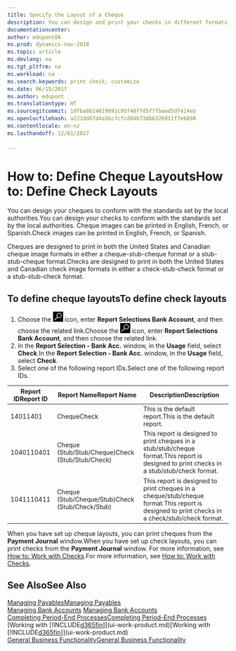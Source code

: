 ```yaml
---
title: Specify the Layout of a Cheque
description: You can design and print your checks in different formats to conform with standards.
documentationcenter: 
author: edupont04
ms.prod: dynamics-nav-2018
ms.topic: article
ms.devlang: na
ms.tgt_pltfrm: na
ms.workload: na
ms.search.keywords: print check, customize
ms.date: 06/15/2017
ms.author: edupont
ms.translationtype: HT
ms.sourcegitcommit: 1dfba8b14019991c95f40ffd5f7fbaed5df414eb
ms.openlocfilehash: a221dd67d4a5bc7cfcd04b73db6326911f7e6898
ms.contentlocale: en-nz
ms.lasthandoff: 12/01/2017

---
```

# <a name="how-to-define-check-layouts"></a><span data-ttu-id="59fb7-103">How to: Define Cheque Layouts</span><span class="sxs-lookup"><span data-stu-id="59fb7-103">How to: Define Check Layouts</span></span>
<span data-ttu-id="59fb7-104">You can design your cheques to conform with the standards set by the local authorities.</span><span class="sxs-lookup"><span data-stu-id="59fb7-104">You can design your checks to conform with the standards set by the local authorities.</span></span> <span data-ttu-id="59fb7-105">Cheque images can be printed in English, French, or Spanish.</span><span class="sxs-lookup"><span data-stu-id="59fb7-105">Check images can be printed in English, French, or Spanish.</span></span>

<span data-ttu-id="59fb7-106">Cheques are designed to print in both the United States and Canadian cheque image formats in either a cheque-stub-cheque format or a stub-stub-cheque format.</span><span class="sxs-lookup"><span data-stu-id="59fb7-106">Checks are designed to print in both the United States and Canadian check image formats in either a check-stub-check format or a stub-stub-check format.</span></span>

## <a name="to-define-check-layouts"></a><span data-ttu-id="59fb7-107">To define cheque layouts</span><span class="sxs-lookup"><span data-stu-id="59fb7-107">To define check layouts</span></span>
1. <span data-ttu-id="59fb7-108">Choose the ![Search for Page or Report](media/ui-search/search_small.png "Search for Page or Report icon") icon, enter **Report Selections Bank Account**, and then choose the related link.</span><span class="sxs-lookup"><span data-stu-id="59fb7-108">Choose the ![Search for Page or Report](media/ui-search/search_small.png "Search for Page or Report icon") icon, enter **Report Selections Bank Account**, and then choose the related link.</span></span>
2. <span data-ttu-id="59fb7-109">In the **Report Selection - Bank Acc.** window, in the **Usage** field, select **Check**.</span><span class="sxs-lookup"><span data-stu-id="59fb7-109">In the **Report Selection - Bank Acc.** window, in the **Usage** field, select **Check**.</span></span>
3. <span data-ttu-id="59fb7-110">Select one of the following report IDs.</span><span class="sxs-lookup"><span data-stu-id="59fb7-110">Select one of the following report IDs.</span></span>

| <span data-ttu-id="59fb7-111">Report ID</span><span class="sxs-lookup"><span data-stu-id="59fb7-111">Report ID</span></span> | <span data-ttu-id="59fb7-112">Report Name</span><span class="sxs-lookup"><span data-stu-id="59fb7-112">Report Name</span></span> | <span data-ttu-id="59fb7-113">Description</span><span class="sxs-lookup"><span data-stu-id="59fb7-113">Description</span></span> |
| --- | --- | --- |
| <span data-ttu-id="59fb7-114">1401</span><span class="sxs-lookup"><span data-stu-id="59fb7-114">1401</span></span> |<span data-ttu-id="59fb7-115">Cheque</span><span class="sxs-lookup"><span data-stu-id="59fb7-115">Check</span></span> |<span data-ttu-id="59fb7-116">This is the default report.</span><span class="sxs-lookup"><span data-stu-id="59fb7-116">This is the default report.</span></span> |
| <span data-ttu-id="59fb7-117">10401</span><span class="sxs-lookup"><span data-stu-id="59fb7-117">10401</span></span> |<span data-ttu-id="59fb7-118">Cheque (Stub/Stub/Cheque)</span><span class="sxs-lookup"><span data-stu-id="59fb7-118">Check (Stub/Stub/Check)</span></span> |<span data-ttu-id="59fb7-119">This report is designed to print cheques in a stub/stub/cheque format.</span><span class="sxs-lookup"><span data-stu-id="59fb7-119">This report is designed to print checks in a stub/stub/check format.</span></span> |
| <span data-ttu-id="59fb7-120">10411</span><span class="sxs-lookup"><span data-stu-id="59fb7-120">10411</span></span> |<span data-ttu-id="59fb7-121">Cheque (Stub/Cheque/Stub)</span><span class="sxs-lookup"><span data-stu-id="59fb7-121">Check (Stub/Check/Stub)</span></span> |<span data-ttu-id="59fb7-122">This report is designed to print cheques in a cheque/stub/cheque format.</span><span class="sxs-lookup"><span data-stu-id="59fb7-122">This report is designed to print checks in a check/stub/check format.</span></span> |

<span data-ttu-id="59fb7-123">When you have set up cheque layouts, you can print cheques from the **Payment Journal** window.</span><span class="sxs-lookup"><span data-stu-id="59fb7-123">When you have set up check layouts, you can print checks from the **Payment Journal** window.</span></span> <span data-ttu-id="59fb7-124">For more information, see [How to: Work with Checks](payables-how-work-checks.md).</span><span class="sxs-lookup"><span data-stu-id="59fb7-124">For more information, see [How to: Work with Checks](payables-how-work-checks.md).</span></span>

## <a name="see-also"></a><span data-ttu-id="59fb7-125">See Also</span><span class="sxs-lookup"><span data-stu-id="59fb7-125">See Also</span></span>
[<span data-ttu-id="59fb7-126">Managing Payables</span><span class="sxs-lookup"><span data-stu-id="59fb7-126">Managing Payables</span></span>](payables-manage-payables.md)  
<span data-ttu-id="59fb7-127">[Managing Bank Accounts](bank-manage-bank-accounts.md) </span><span class="sxs-lookup"><span data-stu-id="59fb7-127">[Managing Bank Accounts](bank-manage-bank-accounts.md) </span></span>  
[<span data-ttu-id="59fb7-128">Completing Period-End Processes</span><span class="sxs-lookup"><span data-stu-id="59fb7-128">Completing Period-End Processes</span></span>](year-how-complete-period-end-processes.md)  
<span data-ttu-id="59fb7-129">[Working with [!INCLUDE[d365fin](includes/d365fin_md.md)]](ui-work-product.md)</span><span class="sxs-lookup"><span data-stu-id="59fb7-129">[Working with [!INCLUDE[d365fin](includes/d365fin_md.md)]](ui-work-product.md)</span></span>  
[<span data-ttu-id="59fb7-130">General Business Functionality</span><span class="sxs-lookup"><span data-stu-id="59fb7-130">General Business Functionality</span></span>](ui-across-business-areas.md)

